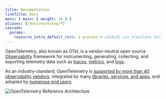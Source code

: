 ```yaml
---
title: Documentation
linkTitle: Docs
menu: { main: { weight: 10 } }
aliases: [/docs/workshop/*]
cascade:
  params:
    resource_intro_default_rsrc: a process # LOCALES can translate this value
---
```


OpenTelemetry, also known as OTel, is a vendor-neutral open source
[Observability](concepts/observability-primer/#what-is-observability) framework
for instrumenting, generating, collecting, and exporting telemetry data such as
[traces](concepts/signals/traces/), [metrics](concepts/signals/metrics/), and
[logs](concepts/signals/logs/).

As an industry-standard, OpenTelemetry is
[supported by more than 40 observability vendors](/ecosystem/vendors/),
integrated by many [libraries, services, and apps](/ecosystem/integrations/),
and adopted by [numerous end users](/ecosystem/adopters/).

![OpenTelemetry Reference Architecture](/img/otel-diagram.svg)
